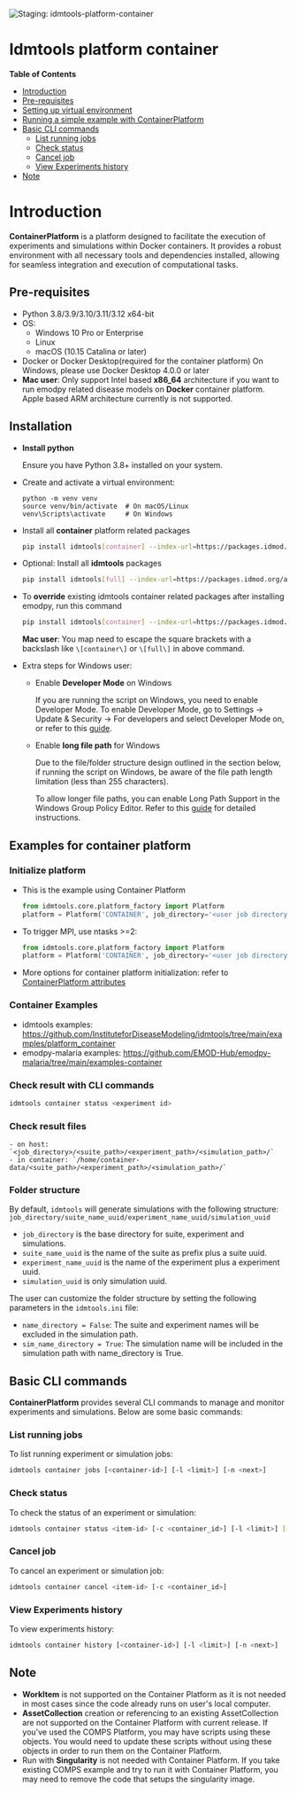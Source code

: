 ![Staging: idmtools-platform-container](https://github.com/InstituteforDiseaseModeling/idmtools/workflows/Staging:%20idmtools-platform-container/badge.svg?branch=dev)

# Idmtools platform container

<!-- START doctoc generated TOC please keep comment here to allow auto update -->
<!-- DON'T EDIT THIS SECTION, INSTEAD RE-RUN doctoc TO UPDATE -->
**Table of Contents**

- [Introduction](#introduction)
- [Pre-requisites](#pre-requisites)
- [Setting up virtual environment](#setting-up-virtual-environment)
- [Running a simple example with ContainerPlatform](#running-a-simple-example-with-containerplatform)
- [Basic CLI commands](#basic-cli-commands)
  - [List running jobs](#list-running-jobs)
  - [Check status](#check-status)
  - [Cancel job](#cancel-job)
  - [View Experiments history](#view-experiments-history)
- [Note](#note)

<!-- END doctoc generated TOC please keep comment here to allow auto update -->

# Introduction

**ContainerPlatform** is a platform designed to facilitate the execution of experiments and simulations within Docker containers. It provides a robust environment with all necessary tools and dependencies installed, allowing for seamless integration and execution of computational tasks.

## Pre-requisites
- Python 3.8/3.9/3.10/3.11/3.12 x64-bit
- OS: 
  - Windows 10 Pro or Enterprise
  - Linux
  - macOS (10.15 Catalina or later) 
- Docker or Docker Desktop(required for the container platform)
  On Windows, please use Docker Desktop 4.0.0 or later
- **Mac user**: Only support Intel based **x86_64** architecture if you want to run emodpy related disease models on **Docker** container platform. Apple based ARM architecture currently is not supported. 

## Installation

- **Install python**

   Ensure you have Python 3.8+ installed on your system.

- Create and activate a virtual environment:
    ```
    python -m venv venv
    source venv/bin/activate  # On macOS/Linux
    venv\Scripts\activate     # On Windows
    ```

- Install all **container** platform related packages
    ```bash
    pip install idmtools[container] --index-url=https://packages.idmod.org/api/pypi/pypi-production/simple
    ```
- Optional: Install all **idmtools** packages
    ```bash
    pip install idmtools[full] --index-url=https://packages.idmod.org/api/pypi/pypi-production/simple
    ```
- To **override** existing idmtools container related packages after installing emodpy, run this command
    ```bash
    pip install idmtools[container] --index-url=https://packages.idmod.org/api/pypi/pypi-production/simple --force-reinstall --no-cache-dir --upgrade
    ``` 
  **Mac user**: You map need to escape the square brackets with a backslash like `\[container\]` or `\[full\]` in above command.

- Extra steps for Windows user:
  - Enable **Developer Mode** on Windows

    If you are running the script on Windows, you need to enable Developer Mode. To enable Developer Mode, go to Settings -> Update & Security -> For developers and select Developer Mode on, or refer to this [guide](https://learn.microsoft.com/en-us/windows/apps/get-started/enable-your-device-for-development).

  - Enable **long file path** for Windows
  
    Due to the file/folder structure design outlined in the section below, if running the script on Windows, be aware of the file path length limitation (less than 255 characters).
  
    To allow longer file paths, you can enable Long Path Support in the Windows Group Policy Editor.
  Refer to this [guide](https://www.autodesk.com/support/technical/article/caas/sfdcarticles/sfdcarticles/The-Windows-10-default-path-length-limitation-MAX-PATH-is-256-characters.html) for detailed instructions.

## Examples for container platform

### Initialize platform
- This is the example using Container Platform
    ```python 
    from idmtools.core.platform_factory import Platform
    platform = Platform('CONTAINER', job_directory='<user job directory>')
    ```
- To trigger MPI, use ntasks >=2:
    ```python
    from idmtools.core.platform_factory import Platform
    platform = Platform('CONTAINER', job_directory='<user job directory>', ntasks=2)
    ```
- More options for container platform initialization:
    refer to [ContainerPlatform attributes](hhttps://docs.idmod.org/projects/idmtools/en/latest/platforms/container/index.html#containerplatform-attributes)

### Container Examples
  - idmtools examples: https://github.com/InstituteforDiseaseModeling/idmtools/tree/main/examples/platform_container
  - emodpy-malaria examples: https://github.com/EMOD-Hub/emodpy-malaria/tree/main/examples-container


### Check result with CLI commands
  ```bash
  idmtools container status <experiment id>
  ```
### Check result files
    - on host: `<job_directory>/<suite_path>/<experiment_path>/<simulation_path>/`
    - in container: `/home/container-data/<suite_path>/<experiment_path>/<simulation_path>/`


### Folder structure
By default, `idmtools` will generate simulations with the following structure:
`job_directory/suite_name_uuid/experiment_name_uuid/simulation_uuid`
- `job_directory` is the base directory for suite, experiment and simulations.
- `suite_name_uuid` is the name of the suite as prefix plus a suite uuid.
- `experiment_name_uuid` is the name of the experiment plus a experiment uuid.
- `simulation_uuid` is only simulation uuid.

The user can customize the folder structure by setting the following parameters in the `idmtools.ini` file:
- `name_directory = False`: The suite and experiment names will be excluded in the simulation path.
- `sim_name_directory = True`: The simulation name will be included in the simulation path with name_directory is True.



## Basic CLI commands

**ContainerPlatform** provides several CLI commands to manage and monitor experiments and simulations. Below are some basic commands:

### List running jobs

To list running experiment or simulation jobs:
  ```bash
  idmtools container jobs [<container-id>] [-l <limit>] [-n <next>]
  ```

### Check status

To check the status of an experiment or simulation:
```bash
idmtools container status <item-id> [-c <container_id>] [-l <limit>] [--verbose/--no-verbose]
```

### Cancel job

To cancel an experiment or simulation job:
```bash
idmtools container cancel <item-id> [-c <container_id>]
```

### View Experiments history

To view experiments history:
```bash
idmtools container history [<container-id>] [-l <limit>] [-n <next>]
```


## Note

- **WorkItem** is not supported on the Container Platform as it is not needed in most cases since the code already runs on user's local computer.
- **AssetCollection** creation or referencing to an existing AssetCollection are not supported on the Container Platform with current release. If you've used the COMPS Platform, you may have scripts using these objects. You would need to update these scripts without using these objects in order to run them on the Container Platform.
- Run with **Singularity** is not needed with Container Platform. If you take existing COMPS example and try to run it with Container Platform, you may need to remove the code that setups the singularity image.
